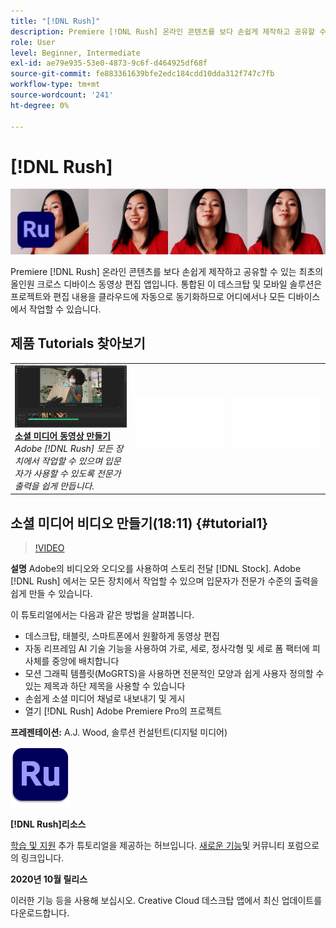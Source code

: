 ```yaml
---
title: "[!DNL Rush]"
description: Premiere [!DNL Rush] 온라인 콘텐츠를 보다 손쉽게 제작하고 공유할 수 있는 최초의 올인원 크로스 디바이스 동영상 편집 앱입니다
role: User
level: Beginner, Intermediate
exl-id: ae79e935-53e0-4873-9c6f-d464925df68f
source-git-commit: fe883361639bfe2edc184cdd10dda312f747c7fb
workflow-type: tm+mt
source-wordcount: '241'
ht-degree: 0%

---
```


# [!DNL Rush]

![튜토리얼 메인 이미지](../assets/Rush.jpg)

Premiere [!DNL Rush] 온라인 콘텐츠를 보다 손쉽게 제작하고 공유할 수 있는 최초의 올인원 크로스 디바이스 동영상 편집 앱입니다. 통합된 이 데스크탑 및 모바일 솔루션은 프로젝트와 편집 내용을 클라우드에 자동으로 동기화하므로 어디에서나 모든 디바이스에서 작업할 수 있습니다.

## 제품 Tutorials 찾아보기

<table style="table-layout:fixed">
<tr>
 <td>
   <a href="rush.md#tutorial1">
      <img alt="소셜 미디어 동영상 만들기" src="../assets/rush_socialMediaAd_wood_thumbnail.jpg" />
   </a>
    <div>
   <a href="rush.md#tutorial1"><strong>소셜 미디어 동영상 만들기</strong></a>
    </div>
    <em>Adobe [!DNL Rush] 모든 장치에서 작업할 수 있으며 입문자가 사용할 수 있도록 전문가 출력을 쉽게 만듭니다.</em>
    <br>
  </td>
  <td>
    <img alt="스페이서" src="../assets/Whitespacer.png" />
    <div>
    <br>
  </td>
  <td>
    <img alt="스페이서" src="../assets/Whitespacer.png" />
    <div>
    <br>
  </td>
</tr>
</table>

## 소셜 미디어 비디오 만들기(18:11) {#tutorial1}

>[!VIDEO](https://video.tv.adobe.com/v/326900?hidetitle=true)

**설명**
Adobe의 비디오와 오디오를 사용하여 스토리 전달 [!DNL Stock]. Adobe [!DNL Rush] 에서는 모든 장치에서 작업할 수 있으며 입문자가 전문가 수준의 출력을 쉽게 만들 수 있습니다.

이 튜토리얼에서는 다음과 같은 방법을 살펴봅니다.
* 데스크탑, 태블릿, 스마트폰에서 원활하게 동영상 편집
* 자동 리프레임 AI 기술 기능을 사용하여 가로, 세로, 정사각형 및 세로 폼 팩터에 피사체를 중앙에 배치합니다
* 모션 그래픽 템플릿(MoGRTS)을 사용하면 전문적인 모양과 쉽게 사용자 정의할 수 있는 제목과 하단 제목을 사용할 수 있습니다
* 손쉽게 소셜 미디어 채널로 내보내기 및 게시
* 열기 [!DNL Rush] Adobe Premiere Pro의 프로젝트

**프레젠테이션:**
A.J. Wood, 솔루션 컨설턴트(디지털 미디어)

![Rush 로고](../assets/ru_appicon_96.png)

**[!DNL Rush]리소스**

[학습 및 지원](https://helpx.adobe.com/support/premiere-rush.html) 추가 튜토리얼을 제공하는 허브입니다. [새로운 기능](https://helpx.adobe.com/premiere-rush/user-guide.html/premiere-rush/help/whats-new.ug.html)및 커뮤니티 포럼으로의 링크입니다.

**2020년 10월 릴리스**

이러한 기능 등을 사용해 보십시오. Creative Cloud 데스크탑 앱에서 최신 업데이트를 다운로드합니다.
